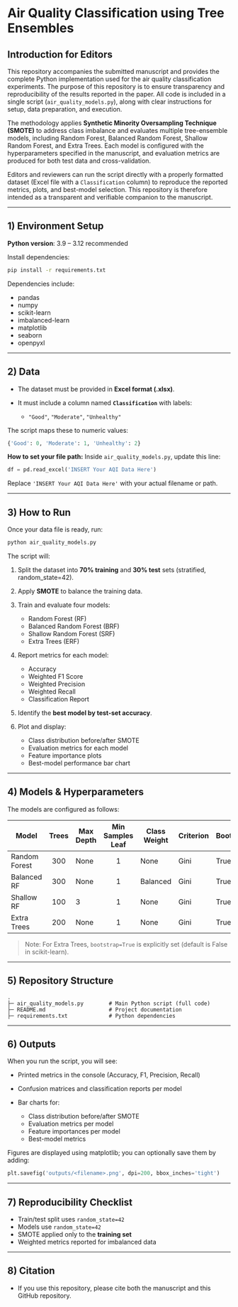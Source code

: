 


# Air Quality Classification using Tree Ensembles

## Introduction for Editors

This repository accompanies the submitted manuscript and provides the complete Python implementation used for the air quality classification experiments. The purpose of this repository is to ensure transparency and reproducibility of the results reported in the paper. All code is included in a single script (`air_quality_models.py`), along with clear instructions for setup, data preparation, and execution.  

The methodology applies **Synthetic Minority Oversampling Technique (SMOTE)** to address class imbalance and evaluates multiple tree-ensemble models, including Random Forest, Balanced Random Forest, Shallow Random Forest, and Extra Trees. Each model is configured with the hyperparameters specified in the manuscript, and evaluation metrics are produced for both test data and cross-validation.  

Editors and reviewers can run the script directly with a properly formatted dataset (Excel file with a `Classification` column) to reproduce the reported metrics, plots, and best-model selection. This repository is therefore intended as a transparent and verifiable companion to the manuscript.  

---

## 1) Environment Setup

**Python version**: 3.9 – 3.12 recommended  

Install dependencies:
```bash
pip install -r requirements.txt
```

Dependencies include:

* pandas
* numpy
* scikit-learn
* imbalanced-learn
* matplotlib
* seaborn
* openpyxl

---

## 2) Data

* The dataset must be provided in **Excel format (.xlsx)**.
* It must include a column named **`Classification`** with labels:

  * `"Good"`, `"Moderate"`, `"Unhealthy"`

The script maps these to numeric values:

```python
{'Good': 0, 'Moderate': 1, 'Unhealthy': 2}
```

**How to set your file path:**
Inside `air_quality_models.py`, update this line:

```python
df = pd.read_excel('INSERT Your AQI Data Here')
```

Replace `'INSERT Your AQI Data Here'` with your actual filename or path.



---

## 3) How to Run

Once your data file is ready, run:

```bash
python air_quality_models.py
```

The script will:

1. Split the dataset into **70% training** and **30% test** sets (stratified, random\_state=42).
2. Apply **SMOTE** to balance the training data.
3. Train and evaluate four models:

   * Random Forest (RF)
   * Balanced Random Forest (BRF)
   * Shallow Random Forest (SRF)
   * Extra Trees (ERF)
4. Report metrics for each model:

   * Accuracy
   * Weighted F1 Score
   * Weighted Precision
   * Weighted Recall
   * Classification Report

5. Identify the **best model by test-set accuracy**.
6. Plot and display:

   * Class distribution before/after SMOTE
   * Evaluation metrics for each model
   * Feature importance plots
   * Best-model performance bar chart

---

## 4) Models & Hyperparameters

The models are configured as follows:

| Model         | Trees | Max Depth | Min Samples Leaf | Class Weight | Criterion | Bootstrap | Random State |
| ------------- | :---: | --------- | :--------------: | ------------ | --------- | --------- | ------------ |
| Random Forest |  300  | None      |         1        | None         | Gini      | True      | 42           |
| Balanced RF   |  300  | None      |         1        | Balanced     | Gini      | True      | 42           |
| Shallow RF    |  100  | 3         |         1        | None         | Gini      | True      | 42           |
| Extra Trees   |  200  | None      |         1        | None         | Gini      | True      | 42           |

> Note: For Extra Trees, `bootstrap=True` is explicitly set (default is False in scikit-learn).

---

## 5) Repository Structure

```
.
├─ air_quality_models.py        # Main Python script (full code)
├─ README.md                    # Project documentation
├─ requirements.txt             # Python dependencies

```

---

## 6) Outputs

When you run the script, you will see:

* Printed metrics in the console (Accuracy, F1, Precision, Recall)
* Confusion matrices and classification reports per model
* Bar charts for:

  * Class distribution before/after SMOTE
  * Evaluation metrics per model
  * Feature importances per model
  * Best-model metrics

Figures are displayed using matplotlib; you can optionally save them by adding:

```python
plt.savefig('outputs/<filename>.png', dpi=200, bbox_inches='tight')
```

---

## 7) Reproducibility Checklist

* Train/test split uses `random_state=42`
* Models use `random_state=42`
* SMOTE applied only to the **training set**
* Weighted metrics reported for imbalanced data


---

## 8) Citation


* If you use this repository, please cite both the manuscript and this GitHub repository.
```

